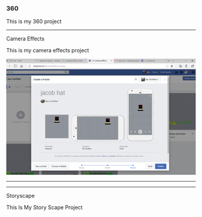 

### 360

This is my 360 project

<script src="//360.vizor.io/scripts/embed.js" data-vizorurl="https://360.vizor.io/embed/v/rjr2j" ></script>

***
Camera Effects

This is my camera effects project

![jacob hat](jacob_hat.PNG?raw=true "Optional Title")


***
<script src="/scripts/embed.js" data-vizorurl="https://patches.vizor.io/embed/deadlinepusher/ancient-copy" ></script>

***

Storyscape

This Is My Story Scape Project

<script src="/scripts/embed.js" data-vizorurl="https://patches.vizor.io/embed/deadlinepusher/ancient-copy" ></script>
